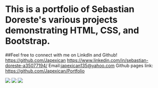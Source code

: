 # This is a portfolio of Sebastian Doreste's various projects demonstrating HTML, CSS, and Bootstrap. 
##Feel free to connect with me on LinkdIn and Github!
https://github.com/Japexican
https://www.linkedin.com/in/sebastian-doreste-a35077194/
Email:japexican135@yahoo.com
Github pages link: https://github.com/Japexican/Portfolio

<img src= "assets/images/About-me-screenshot.png">
<img src= "assets/images/portfolio-screenshot.png">
<img src= "assets/images/contact-page-screenshot.png">
